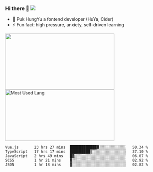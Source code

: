### Hi there 👋   ![](https://komarev.com/ghpvc/?username=trojan0523&color=ff69b4&label=PV+Since+2020-1-1)

 - 🔭 Puk HungYu a fontend developer (HuYa, Cider)
 - ⚡ Fun fact: high pressure, anxiety, self-driven learning 

 <img align="left" width="350px" height="180px" src="https://github-readme-stats.vercel.app/api?username=trojan0523&show_icons=true&icon_color=199861&count_private=true" />
 
 <img width="350px" height="165px" alt="Most Used Lang" src="https://github-readme-stats.vercel.app/api/top-langs/?username=trojan0523&layout=compact"/>
 

 <!--START_SECTION:waka-->
```text
Vue.js       23 hrs 27 mins  ████████████▓░░░░░░░░░░░░   50.34 % 
TypeScript   17 hrs 17 mins  █████████▒░░░░░░░░░░░░░░░   37.10 % 
JavaScript   2 hrs 49 mins   █▓░░░░░░░░░░░░░░░░░░░░░░░   06.07 % 
SCSS         1 hr 21 mins    ▓░░░░░░░░░░░░░░░░░░░░░░░░   02.92 % 
JSON         1 hr 18 mins    ▓░░░░░░░░░░░░░░░░░░░░░░░░   02.82 % 
```
<!--END_SECTION:waka-->

 
<!--
**Trojan0523/Trojan0523** is a ✨ _special_ ✨ repository because its `README.md` (this file) appears on your GitHub profile.

Here are some ideas to get you started:

- 👯 looking to collaborate on where? i don`t know
- 🤔 I’m looking for help with ...
- 💬 Ask me about ...
- 📫 How to reach me: ...
- 😄 Pronouns: ...
- ⚡ Fun fact: ...
![](https://komarev.com/ghpvc/?username=trojan0523)
-->
